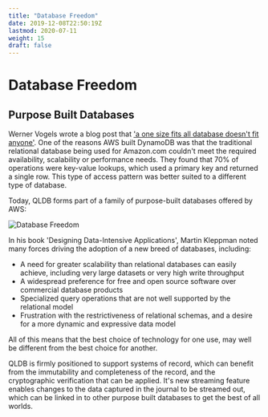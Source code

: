```yaml
---
title: "Database Freedom"
date: 2019-12-08T22:50:19Z
lastmod: 2020-07-11
weight: 15
draft: false
---
```


# Database Freedom

## Purpose Built Databases

Werner Vogels wrote a blog post that ['a one size fits all database doesn't fit anyone'](https://www.allthingsdistributed.com/2018/06/purpose-built-databases-in-aws.html). One of the reasons AWS built DynamoDB was that the traditional relational database being used for Amazon.com couldn't meet the required availability, scalability or performance needs. They found that 70% of operations were key-value lookups, which used a primary key and returned a single row. This type of access pattern was better suited to a different type of database.

Today, QLDB forms part of a family of purpose-built databases offered by AWS:

![Database Freedom](/images/DatabaseFreedom.svg)

In his book 'Designing Data-Intensive Applications', Martin Kleppman noted many forces driving the adoption of a new breed of databases, including:

* A need for greater scalability than relational databases can easily achieve, including very large datasets or very high write throughput
* A widespread preference for free and open source software over commercial database products
* Specialized query operations that are not well supported by the relational model
* Frustration with the restrictiveness of relational schemas, and a desire for a more dynamic and expressive data model

All of this means that the best choice of technology for one use, may well be different from the best choice for another. 

QLDB is firmly positioned to support systems of record, which can benefit from the immutability and completeness of the record, and the cryptographic verification that can be applied. It's new streaming feature enables changes to the data captured in the journal to be streamed out, which can be linked in to other purpose built databases to get the best of all worlds.